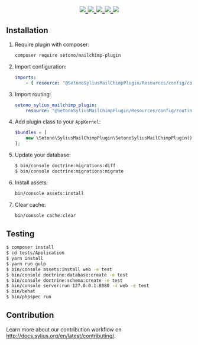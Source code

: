 <h1 align="center">
    <a href="https://packagist.org/packages/setono/sylius-mailchimp-plugin" title="License" target="_blank">
        <img src="https://img.shields.io/packagist/l/setono/sylius-mailchimp-plugin.svg" />
    </a>
    <a href="https://packagist.org/packages/setono/sylius-mailchimp-plugin" title="Version" target="_blank">
        <img src="https://img.shields.io/packagist/v/setono/sylius-mailchimp-plugin.svg" />
    </a>
    <a href="http://travis-ci.org/Setono/SyliusMailChimpPlugin" title="Build status" target="_blank">
            <img src="https://img.shields.io/travis/Setono/SyliusMailChimpPlugin/master.svg" />
        </a>
    <a href="https://scrutinizer-ci.com/g/Setono/SyliusMailChimpPlugin" title="Scrutinizer" target="_blank">
        <img src="https://img.shields.io/scrutinizer/g/Setono/SyliusMailChimpPlugin.svg" />
    </a>
    <a href="https://packagist.org/packages/setono/sylius-mailchimp-plugin" title="Total Downloads" target="_blank">
        <img src="https://poser.pugx.org/setono/sylius-mailchimp-plugin/downloads" />
    </a>
</h1>

## Installation

1. Require plugin with composer:

    ```bash
    composer require setono/mailchimp-plugin
    ```

2. Import configuration:

    ```yaml
    imports:
        - { resource: "@SetonoSyliusMailChimpPlugin/Resources/config/config.yml" }
    ```
3. Import routing:
   
    ```yaml
    setono_sylius_mailchimp_plugin:
        resource: "@SetonoSyliusMailChimpPlugin/Resources/config/routing.yml"
    ```

4. Add plugin class to your `AppKernel`:

    ```php
    $bundles = [
        new \Setono\SyliusMailChimpPlugin\SetonoSyliusMailChimpPlugin(),
    ];
    ```
5. Update your database:

    ```bash
    $ bin/console doctrine:migrations:diff
    $ bin/console doctrine:migrations:migrate
    ```

6. Install assets:

    ```bash
    bin/console assets:install
    ```

7. Clear cache:

    ```bash
    bin/console cache:clear
    ```
    
## Testing

```bash
$ composer install
$ cd tests/Application
$ yarn install
$ yarn run gulp
$ bin/console assets:install web -e test
$ bin/console doctrine:database:create -e test
$ bin/console doctrine:schema:create -e test
$ bin/console server:run 127.0.0.1:8080 -d web -e test
$ bin/behat
$ bin/phpspec run
```

## Contribution

Learn more about our contribution workflow on http://docs.sylius.org/en/latest/contributing/.
